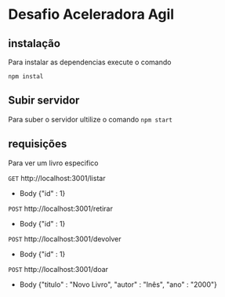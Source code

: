 # Desafio Aceleradora Agil

## instalação

Para instalar as dependencias execute o comando

`npm instal`

## Subir servidor

Para suber o servidor ultilize o comando
`npm start`

## requisições

Para ver um livro especifico

`GET` http://localhost:3001/listar
+ Body {"id" : 1}

`POST` http://localhost:3001/retirar
+ Body {"id" : 1}

`POST` http://localhost:3001/devolver
+ Body {"id" : 1}

`POST` http://localhost:3001/doar
+ Body {"titulo" : "Novo Livro", "autor" : "Inês", "ano" : "2000"}